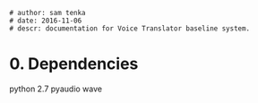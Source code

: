     # author: sam tenka
    # date: 2016-11-06
    # descr: documentation for Voice Translator baseline system.

# 0. Dependencies

python 2.7
pyaudio
wave
